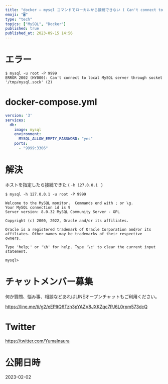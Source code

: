 ```yaml
---
title: "docker – mysql コマンドでローカルから接続できない ( Can't connect to local MySQL server"
emoji: "🖥"
type: "tech"
topics: ["MySQL", "Docker"]
published: true
published_at: 2023-09-15 14:56
---
```


# エラー

```
$ mysql -u root -P 9999
ERROR 2002 (HY000): Can't connect to local MySQL server through socket '/tmp/mysql.sock' (2)
```

# docker-compose.yml

```yaml
version: '3'
services:
  db:
    image: mysql
    environment:
      MYSQL_ALLOW_EMPTY_PASSWORD: "yes"
    ports:
      - "9999:3306"
```

# 解決

ホストを指定したら接続できた ( `-h 127.0.0.1 ` )

```
$ mysql -h 127.0.0.1 -u root -P 9999

Welcome to the MySQL monitor.  Commands end with ; or \g.
Your MySQL connection id is 9
Server version: 8.0.32 MySQL Community Server - GPL

Copyright (c) 2000, 2022, Oracle and/or its affiliates.

Oracle is a registered trademark of Oracle Corporation and/or its
affiliates. Other names may be trademarks of their respective
owners.

Type 'help;' or '\h' for help. Type '\c' to clear the current input statement.

mysql>
```


# チャットメンバー募集


何か質問、悩み事、相談などあればLINEオープンチャットもご利用ください。

https://line.me/ti/g2/eEPltQ6Tzh3pYAZV8JXKZqc7PJ6L0rpm573dcQ


# Twitter

https://twitter.com/YumaInaura


# 公開日時

2023-02-02
